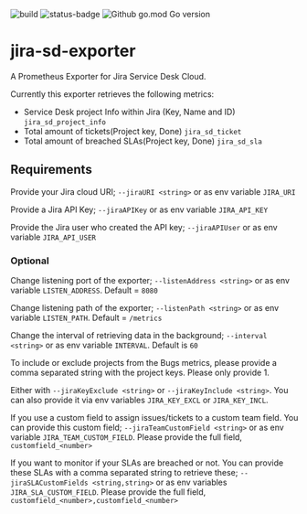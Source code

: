 ![build](https://github.com/Whyeasy/jira-sd-exporter/workflows/build/badge.svg)
![status-badge](https://goreportcard.com/badge/github.com/Whyeasy/jira-sd-exporter)
![Github go.mod Go version](https://img.shields.io/github/go-mod/go-version/Whyeasy/jira-sd-exporter)

# jira-sd-exporter

A Prometheus Exporter for Jira Service Desk Cloud.

Currently this exporter retrieves the following metrics:

- Service Desk project Info within Jira (Key, Name and ID) `jira_sd_project_info`
- Total amount of tickets(Project key, Done) `jira_sd_ticket`
- Total amount of breached SLAs(Project key, Done) `jira_sd_sla`

## Requirements

Provide your Jira cloud URI; `--jiraURI <string>` or as env variable `JIRA_URI`

Provide a Jira API Key; `--jiraAPIKey` or as env variable `JIRA_API_KEY`

Provide the Jira user who created the API key; `--jiraAPIUser` or as env variable `JIRA_API_USER`

### Optional

Change listening port of the exporter; `--listenAddress <string>` or as env variable `LISTEN_ADDRESS`. Default = `8080`

Change listening path of the exporter; `--listenPath <string>` or as env variable `LISTEN_PATH`. Default = `/metrics`

Change the interval of retrieving data in the background; `--interval <string>` or as env variable `INTERVAL`. Default is `60`

To include or exclude projects from the Bugs metrics, please provide a comma separated string with the project keys. Please only provide 1.

Either with `--jiraKeyExclude <string>` or `--jiraKeyInclude <string>`. You can also provide it via env variables `JIRA_KEY_EXCL` or `JIRA_KEY_INCL`.

If you use a custom field to assign issues/tickets to a custom team field. You can provide this custom field; `--jiraTeamCustomField <string>` or as env variable `JIRA_TEAM_CUSTOM_FIELD`. Please provide the full field, `customfield_<number>`

If you want to monitor if your SLAs are breached or not. You can provide these SLAs with a comma separated string to retrieve these; `--jiraSLACustomFields <string,string>` or as env variables `JIRA_SLA_CUSTOM_FIELD`. Please provide the full field, `customfield_<number>,customfield_<number>`
